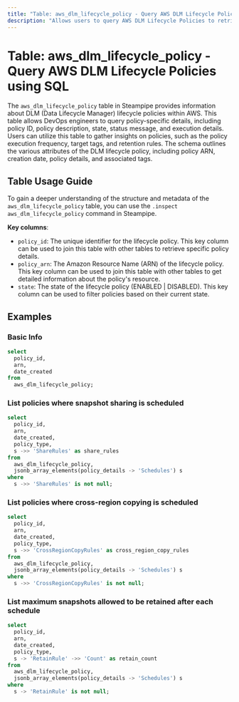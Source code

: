 ```yaml
---
title: "Table: aws_dlm_lifecycle_policy - Query AWS DLM Lifecycle Policies using SQL"
description: "Allows users to query AWS DLM Lifecycle Policies to retrieve detailed information about each policy, including its configuration, status, and tags."
---
```


# Table: aws_dlm_lifecycle_policy - Query AWS DLM Lifecycle Policies using SQL

The `aws_dlm_lifecycle_policy` table in Steampipe provides information about DLM (Data Lifecycle Manager) lifecycle policies within AWS. This table allows DevOps engineers to query policy-specific details, including policy ID, policy description, state, status message, and execution details. Users can utilize this table to gather insights on policies, such as the policy execution frequency, target tags, and retention rules. The schema outlines the various attributes of the DLM lifecycle policy, including policy ARN, creation date, policy details, and associated tags.

## Table Usage Guide

To gain a deeper understanding of the structure and metadata of the `aws_dlm_lifecycle_policy` table, you can use the `.inspect aws_dlm_lifecycle_policy` command in Steampipe.

**Key columns**:

- `policy_id`: The unique identifier for the lifecycle policy. This key column can be used to join this table with other tables to retrieve specific policy details.
- `policy_arn`: The Amazon Resource Name (ARN) of the lifecycle policy. This key column can be used to join this table with other tables to get detailed information about the policy's resource.
- `state`: The state of the lifecycle policy (ENABLED | DISABLED). This key column can be used to filter policies based on their current state.

## Examples

### Basic Info

```sql
select
  policy_id,
  arn,
  date_created
from
  aws_dlm_lifecycle_policy;
```

### List policies where snapshot sharing is scheduled

```sql
select
  policy_id,
  arn,
  date_created,
  policy_type,
  s ->> 'ShareRules' as share_rules
from
  aws_dlm_lifecycle_policy,
  jsonb_array_elements(policy_details -> 'Schedules') s
where 
  s ->> 'ShareRules' is not null;
```

### List policies where cross-region copying is scheduled

```sql
select
  policy_id,
  arn,
  date_created,
  policy_type,
  s ->> 'CrossRegionCopyRules' as cross_region_copy_rules
from
  aws_dlm_lifecycle_policy,
  jsonb_array_elements(policy_details -> 'Schedules') s
where 
  s ->> 'CrossRegionCopyRules' is not null;
  ```

### List maximum snapshots allowed to be retained after each schedule

```sql
select
  policy_id,
  arn,
  date_created,
  policy_type,
  s -> 'RetainRule' ->> 'Count' as retain_count
from
  aws_dlm_lifecycle_policy,
  jsonb_array_elements(policy_details -> 'Schedules') s
where 
  s -> 'RetainRule' is not null;
  ```